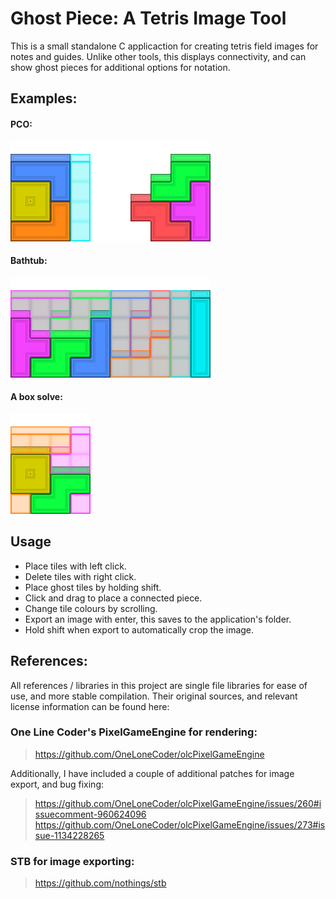 # Ghost Piece: A Tetris Image Tool

This is a small standalone C applicaction for creating tetris field images for notes and guides.
Unlike other tools, this displays connectivity, and can show ghost pieces for additional options for notation.

## Examples:

#### PCO:

![alt text](https://github.com/Quarg/GhostPiece/blob/master/examples/pco.png?raw=true)

#### Bathtub:

![alt text](https://github.com/Quarg/GhostPiece/blob/master/examples/bathtub.png?raw=true)

#### A box solve:

![alt text](https://github.com/Quarg/GhostPiece/blob/master/examples/box.png?raw=true)

## Usage

* Place tiles with left click.
* Delete tiles with right click.
* Place ghost tiles by holding shift.
* Click and drag to place a connected piece.
* Change tile colours by scrolling.
* Export an image with enter, this saves to the application's folder.
* Hold shift when export to automatically crop the image.

## References:

All references / libraries in this project are single file libraries for ease of use, and more stable compilation. Their original sources, and relevant license information can be found here:

### One Line Coder's PixelGameEngine for rendering:

> https://github.com/OneLoneCoder/olcPixelGameEngine

Additionally, I have included a couple of additional patches for image export, and bug fixing:

> https://github.com/OneLoneCoder/olcPixelGameEngine/issues/260#issuecomment-960624096
> https://github.com/OneLoneCoder/olcPixelGameEngine/issues/273#issue-1134228265

### STB for image exporting:

> https://github.com/nothings/stb
